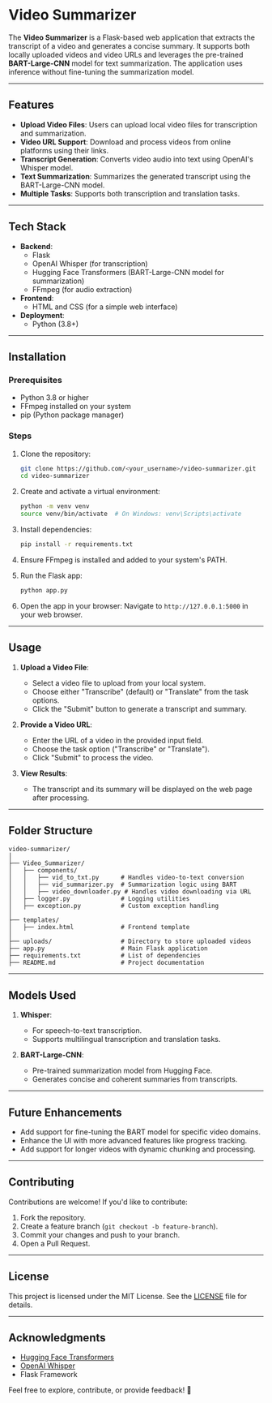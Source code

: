 # Video Summarizer

The **Video Summarizer** is a Flask-based web application that extracts the transcript of a video and generates a concise summary. It supports both locally uploaded videos and video URLs and leverages the pre-trained **BART-Large-CNN** model for text summarization. The application uses inference without fine-tuning the summarization model.

---

## Features
- **Upload Video Files**: Users can upload local video files for transcription and summarization.
- **Video URL Support**: Download and process videos from online platforms using their links.
- **Transcript Generation**: Converts video audio into text using OpenAI's Whisper model.
- **Text Summarization**: Summarizes the generated transcript using the BART-Large-CNN model.
- **Multiple Tasks**: Supports both transcription and translation tasks.

---

## Tech Stack
- **Backend**:
  - Flask
  - OpenAI Whisper (for transcription)
  - Hugging Face Transformers (BART-Large-CNN model for summarization)
  - FFmpeg (for audio extraction)
- **Frontend**:
  - HTML and CSS (for a simple web interface)
- **Deployment**:
  - Python (3.8+)

---

## Installation

### Prerequisites
- Python 3.8 or higher
- FFmpeg installed on your system
- pip (Python package manager)

### Steps
1. Clone the repository:
   ```bash
   git clone https://github.com/<your_username>/video-summarizer.git
   cd video-summarizer
   ```

2. Create and activate a virtual environment:
   ```bash
   python -m venv venv
   source venv/bin/activate  # On Windows: venv\Scripts\activate
   ```

3. Install dependencies:
   ```bash
   pip install -r requirements.txt
   ```

4. Ensure FFmpeg is installed and added to your system's PATH.

5. Run the Flask app:
   ```bash
   python app.py
   ```

6. Open the app in your browser:
   Navigate to `http://127.0.0.1:5000` in your web browser.

---

## Usage
1. **Upload a Video File**:
   - Select a video file to upload from your local system.
   - Choose either "Transcribe" (default) or "Translate" from the task options.
   - Click the "Submit" button to generate a transcript and summary.

2. **Provide a Video URL**:
   - Enter the URL of a video in the provided input field.
   - Choose the task option ("Transcribe" or "Translate").
   - Click "Submit" to process the video.

3. **View Results**:
   - The transcript and its summary will be displayed on the web page after processing.

---

## Folder Structure
```
video-summarizer/
│
├── Video_Summarizer/
│   ├── components/
│   │   ├── vid_to_txt.py      # Handles video-to-text conversion
│   │   ├── vid_summarizer.py  # Summarization logic using BART
│   │   ├── video_downloader.py # Handles video downloading via URL
│   ├── logger.py              # Logging utilities
│   ├── exception.py           # Custom exception handling
│
├── templates/
│   ├── index.html             # Frontend template
│
├── uploads/                   # Directory to store uploaded videos
├── app.py                     # Main Flask application
├── requirements.txt           # List of dependencies
├── README.md                  # Project documentation
```

---

## Models Used
1. **Whisper**:
   - For speech-to-text transcription.
   - Supports multilingual transcription and translation tasks.

2. **BART-Large-CNN**:
   - Pre-trained summarization model from Hugging Face.
   - Generates concise and coherent summaries from transcripts.

---

## Future Enhancements
- Add support for fine-tuning the BART model for specific video domains.
- Enhance the UI with more advanced features like progress tracking.
- Add support for longer videos with dynamic chunking and processing.

---

## Contributing
Contributions are welcome! If you'd like to contribute:
1. Fork the repository.
2. Create a feature branch (`git checkout -b feature-branch`).
3. Commit your changes and push to your branch.
4. Open a Pull Request.

---

## License
This project is licensed under the MIT License. See the [LICENSE](LICENSE) file for details.

---

## Acknowledgments
- [Hugging Face Transformers](https://huggingface.co/)
- [OpenAI Whisper](https://openai.com/)
- Flask Framework

Feel free to explore, contribute, or provide feedback! 🎉
